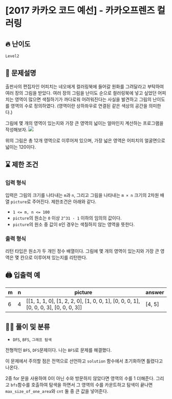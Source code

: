 # [2017 카카오 코드 예선] - 카카오프렌즈 컬러링

## 🔥 난이도
`Level2`

## 📝 문제설명
출판사의 편집자인 어피치는 네오에게 컬러링북에 들어갈 원화를 그려달라고 부탁하여 여러 장의 그림을 받았다. 여러 장의 그림을 난이도 순으로 컬러링북에 넣고 싶었던 어피치는 영역이 많으면 색칠하기가 까다로워 어려워진다는 사실을 발견하고 그림의 난이도를 영역의 수로 정의하였다. (영역이란 상하좌우로 연결된 같은 색상의 공간을 의미한다.)

그림에 몇 개의 영역이 있는지와 가장 큰 영역의 넓이는 얼마인지 계산하는 프로그램을 작성해보자.
![](http://t1.kakaocdn.net/codefestival/apeach.png)

위의 그림은 총 12개 영역으로 이루어져 있으며, 가장 넓은 영역은 어피치의 얼굴면으로 넓이는 120이다.

## ⌛️ 제한 조건
### 입력 형식
입력은 그림의 크기를 나타내는 `m`과 `n`, 그리고 그림을 나타내는 `m × n` 크기의 2차원 배열 `picture`로 주어진다. 제한조건은 아래와 같다.
- `1 <= m, n <= 100`
- `picture`의 원소는 `0` 이상 `2^31 - 1` 이하의 임의의 값이다.
- `picture`의 원소 중 값이 `0`인 경우는 색칠하지 않는 영역을 뜻한다.

### 출력 형식
리턴 타입은 원소가 두 개인 정수 배열이다. 그림에 몇 개의 영역이 있는지와 가장 큰 영역은 몇 칸으로 이루어져 있는지를 리턴한다.

## 🖨  입출력 예
m|	n|	picture|	answer
--|--|--|--
6|	4|	[[1, 1, 1, 0], [1, 2, 2, 0], [1, 0, 0, 1], [0, 0, 0, 1], [0, 0, 0, 3], [0, 0, 0, 3]]|	[4, 5]

## ✍🏻 풀이 및 분류
- `DFS`, `BFS`, `그래프 탐색`

전형적인 `BFS`, `DFS`문제이다. 나는 `BFS`로 문제를 해결했다.

이 문제에서 주의할 점은 전역으로 선언하고 `solution` 함수에서 초기화하면 틀렸다고 나온다.

2중 for 문을 사용하여 0이 아닌 수와 방문하지 않았다면 영역의 수를 1 더해준다.
그리고 `bfs`함수를 호출하여 탐색을 하면서 그 영역의 수를 카운트하고 탐색이 끝나면 `max_size_of_one_area`와 `cnt` 둘 중 큰 값을 넣어준다.